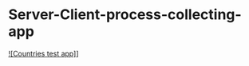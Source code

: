 # Server-Client-process-collecting-app
[![Countries test app]](https://youtu.be/z-i__DIJxmw/0.jpg)]
